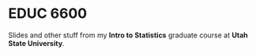 # EDUC 6600

Slides and other stuff from my **Intro to Statistics** graduate course at **Utah State University**.
